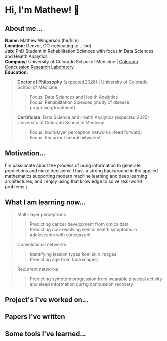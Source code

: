 # Hi, I'm Mathew! 👋
## About me...
**Name:** Mathew Wingerson (he/him)\
**Location:** Denver, CO (relocating to... tbd)\
**Job:** PhD Student in Rehabilitation Sciences with focus in Data Sciences and Health Analytics\
**Company:** University of Colorado School of Medicine | [Colorado Concussion Research Laboratory](https://medschool.cuanschutz.edu/orthopedics/research/labs/howell-concussion-lab)\
**Education:**
> **Doctor of Philosophy** (expected 2026) | University of Colorado School of Medicine
>> Focus: Data Sciences and Health Analytics\
>> Focus: Rehabilitation Sciences (study of disease progresion/treatment)

> **Certificate:** Data Science and Health Analytics (expected 2025) | University of Colorado School of Medicine
>> Focus: Multi-layer perceptron networks (feed forward)\
>> Focus: Recurrent neural networks\
        
## Motivation...
I'm passionate about the process of using information to generate predictions and make decisions! I have a strong background in the applied mathematics supporting modern machine learning and deep learning architectures, and I enjoy using that knowledge to solve real-world problems.\ 

## What I am learning now...
> Multi-layer perceptrons
>> Predicting cancer development from omics data\
>> Predicting non-resolving mental health symptoms in adolescents with concussion\

> Convolutional networks
>> Identifying lession types from skin images\
>> Predicting age from face images\

> Recurrent networks
>> Predicting symptom progression from wearable physical activity and sleep information during concussion recovery

## Project's I've worked on...
> 

## Papers I've written

## Some tools I've learned...

